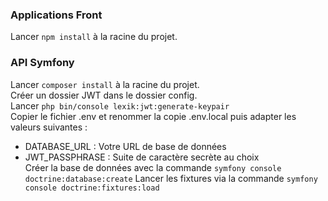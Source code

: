 ### Applications Front
Lancer `npm install` à la racine du projet.

### API Symfony
Lancer `composer install` à la racine du projet.  
Créer un dossier JWT dans le dossier config.  
Lancer `php bin/console lexik:jwt:generate-keypair`  
Copier le fichier .env et renommer la copie .env.local puis adapter les valeurs suivantes :  
- DATABASE_URL : Votre URL de base de données
- JWT_PASSPHRASE : Suite de caractère secrète au choix  
Créer la base de données avec la commande `symfony console doctrine:database:create`
Lancer les fixtures via la commande `symfony console doctrine:fixtures:load`